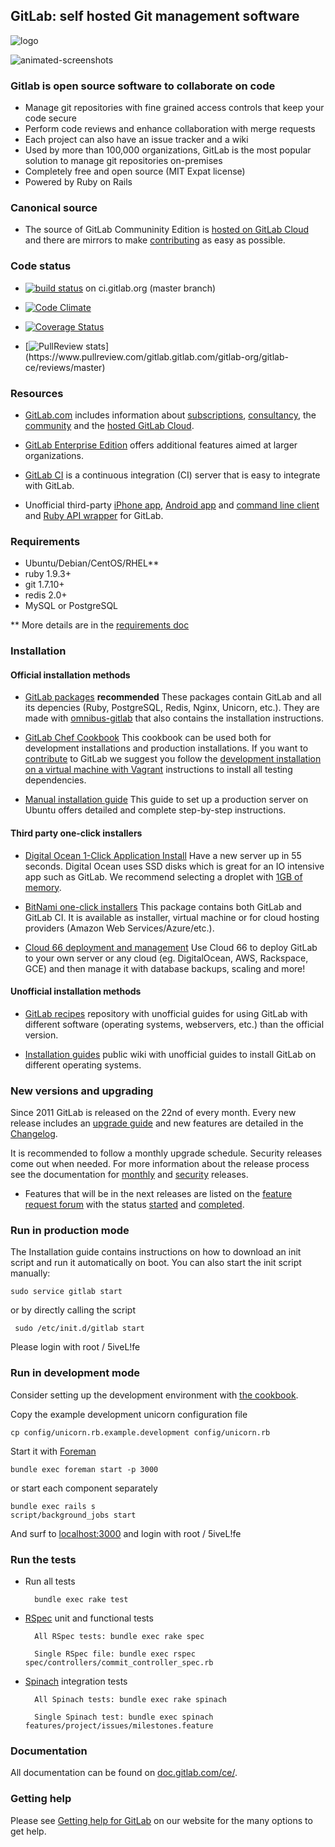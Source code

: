## GitLab: self hosted Git management software

![logo](https://gitlab.com/gitlab-org/gitlab-ce/raw/master/public/gitlab_logo.png)

![animated-screenshots](https://gist.github.com/fnkr/2f9badd56bfe0ed04ee7/raw/4f48806fbae97f556c2f78d8c2d299c04500cb0d/compiled.gif)

### Gitlab is open source software to collaborate on code

* Manage git repositories with fine grained access controls that keep your code secure
* Perform code reviews and enhance collaboration with merge requests
* Each project can also have an issue tracker and a wiki
* Used by more than 100,000 organizations, GitLab is the most popular solution to manage git repositories on-premises
* Completely free and open source (MIT Expat license)
* Powered by Ruby on Rails

### Canonical source

* The source of GitLab Communinity Edition is [hosted on GitLab Cloud](https://gitlab.com/gitlab-org/gitlab-ce/) and there are mirrors to make [contributing](CONTRIBUTING.md) as easy as possible.

### Code status

* [![build status](https://ci.gitlab.org/projects/1/status.png?ref=master)](https://ci.gitlab.org/projects/1?ref=master) on ci.gitlab.org (master branch)

* [![Code Climate](https://codeclimate.com/github/gitlabhq/gitlabhq.png)](https://codeclimate.com/github/gitlabhq/gitlabhq)

* [![Coverage Status](https://coveralls.io/repos/gitlabhq/gitlabhq/badge.png?branch=master)](https://coveralls.io/r/gitlabhq/gitlabhq)

* [![PullReview stats](https://www.pullreview.com/gitlab/gitlab-org/gitlab-ce/badges/master.svg?)](https://www.pullreview.com/gitlab.gitlab.com/gitlab-org/gitlab-ce/reviews/master)

### Resources

* [GitLab.com](https://www.gitlab.com/) includes information about [subscriptions](https://www.gitlab.com/subscription/), [consultancy](https://www.gitlab.com/consultancy/), the [community](https://www.gitlab.com/community/) and the [hosted GitLab Cloud](https://www.gitlab.com/cloud/).

* [GitLab Enterprise Edition](https://www.gitlab.com/gitlab-ee/) offers additional features aimed at larger organizations.

* [GitLab CI](https://www.gitlab.com/gitlab-ci/) is a continuous integration (CI) server that is easy to integrate with GitLab.

* Unofficial third-party [iPhone app](http://gitlabcontrol.com/), [Android app](https://play.google.com/store/apps/details?id=com.bd.gitlab&hl=en) and [command line client](https://github.com/drewblessing/gitlab-cli) and [Ruby API wrapper](https://github.com/NARKOZ/gitlab) for GitLab.

### Requirements

* Ubuntu/Debian/CentOS/RHEL**
* ruby 1.9.3+
* git 1.7.10+
* redis 2.0+
* MySQL or PostgreSQL

** More details are in the [requirements doc](doc/install/requirements.md)

### Installation

#### Official installation methods

* [GitLab packages](https://www.gitlab.com/downloads/) **recommended** These packages contain GitLab and all its depencies (Ruby, PostgreSQL, Redis, Nginx, Unicorn, etc.). They are made with [omnibus-gitlab](https://gitlab.com/gitlab-org/omnibus-gitlab/blob/master/README.md) that also contains the installation instructions.

* [GitLab Chef Cookbook](https://gitlab.com/gitlab-org/cookbook-gitlab/blob/master/README.md) This cookbook can be used both for development installations and production installations. If you want to [contribute](CONTRIBUTE.md) to GitLab we suggest you follow the [development installation on a virtual machine with Vagrant](https://gitlab.com/gitlab-org/cookbook-gitlab/blob/master/doc/development.md) instructions to install all testing dependencies.

* [Manual installation guide](doc/install/installation.md) This guide to set up a production server on Ubuntu offers detailed and complete step-by-step instructions.

#### Third party one-click installers

* [Digital Ocean 1-Click Application Install](https://www.digitalocean.com/blog_posts/host-your-git-repositories-in-55-seconds-with-gitlab) Have a new server up in 55 seconds. Digital Ocean uses SSD disks which is great for an IO intensive app such as GitLab. We recommend selecting a droplet with [1GB of memory](https://github.com/gitlabhq/gitlabhq/blob/master/doc/install/requirements.md).

* [BitNami one-click installers](http://bitnami.com/stack/gitlab) This package contains both GitLab and GitLab CI. It is available as installer, virtual machine or for cloud hosting providers (Amazon Web Services/Azure/etc.).

* [Cloud 66 deployment and management](http://blog.cloud66.com/installing-gitlab-ubuntu/) Use Cloud 66 to deploy GitLab to your own server or any cloud (eg. DigitalOcean, AWS, Rackspace, GCE) and then manage it with database backups, scaling and more!

#### Unofficial installation methods

* [GitLab recipes](https://gitlab.com/gitlab-org/gitlab-recipes/) repository with unofficial guides for using GitLab with different software (operating systems, webservers, etc.) than the official version.

* [Installation guides](https://github.com/gitlabhq/gitlab-public-wiki/wiki/Unofficial-Installation-Guides) public wiki with unofficial guides to install GitLab on different operating systems.

### New versions and upgrading

Since 2011 GitLab is released on the 22nd of every month. Every new release includes an [upgrade guide](doc/update) and new features are detailed in the [Changelog](CHANGELOG).

It is recommended to follow a monthly upgrade schedule. Security releases come out when needed. For more information about the release process see the documentation for [monthly](https://gitlab.com/gitlab-org/gitlab-ce/blob/master/doc/release/monthly.md) and [security](https://gitlab.com/gitlab-org/gitlab-ce/blob/master/doc/release/security.md) releases.

* Features that will be in the next releases are listed on the [feature request forum](http://feedback.gitlab.com/forums/176466-general) with the status [started](http://feedback.gitlab.com/forums/176466-general/status/796456) and [completed](http://feedback.gitlab.com/forums/176466-general/status/796457).

### Run in production mode

The Installation guide contains instructions on how to download an init script and run it automatically on boot. You can also start the init script manually:

    sudo service gitlab start

or by directly calling the script

     sudo /etc/init.d/gitlab start

Please login with root / 5iveL!fe

### Run in development mode

Consider setting up the development environment with [the cookbook](https://gitlab.com/gitlab-org/cookbook-gitlab/blob/master/README.md#installation).

Copy the example development unicorn configuration file

    cp config/unicorn.rb.example.development config/unicorn.rb

Start it with [Foreman](https://github.com/ddollar/foreman)

    bundle exec foreman start -p 3000

or start each component separately

    bundle exec rails s
    script/background_jobs start

And surf to [localhost:3000](http://localhost:3000/) and login with root / 5iveL!fe

### Run the tests

* Run all tests

        bundle exec rake test

* [RSpec](http://rspec.info/) unit and functional tests

        All RSpec tests: bundle exec rake spec

        Single RSpec file: bundle exec rspec spec/controllers/commit_controller_spec.rb

* [Spinach](https://github.com/codegram/spinach) integration tests

        All Spinach tests: bundle exec rake spinach

        Single Spinach test: bundle exec spinach features/project/issues/milestones.feature


### Documentation

All documentation can be found on [doc.gitlab.com/ce/](http://doc.gitlab.com/ce/).

### Getting help

Please see [Getting help for GitLab](https://www.gitlab.com/getting-help/) on our website for the many options to get help.
